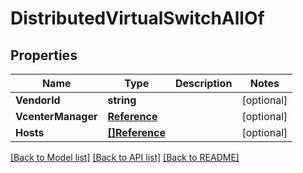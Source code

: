# DistributedVirtualSwitchAllOf

## Properties

Name | Type | Description | Notes
------------ | ------------- | ------------- | -------------
**VendorId** | **string** |  | [optional] 
**VcenterManager** | [**Reference**](Reference.md) |  | [optional] 
**Hosts** | [**[]Reference**](Reference.md) |  | [optional] 

[[Back to Model list]](../README.md#documentation-for-models) [[Back to API list]](../README.md#documentation-for-api-endpoints) [[Back to README]](../README.md)


